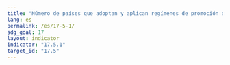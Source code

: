```yaml
---
title: "Número de países que adoptan y aplican regímenes de promoción de las inversiones para los países menos adelantados"
lang: es
permalink: /es/17-5-1/
sdg_goal: 17
layout: indicator
indicator: "17.5.1"
target_id: "17.5"
---
```


